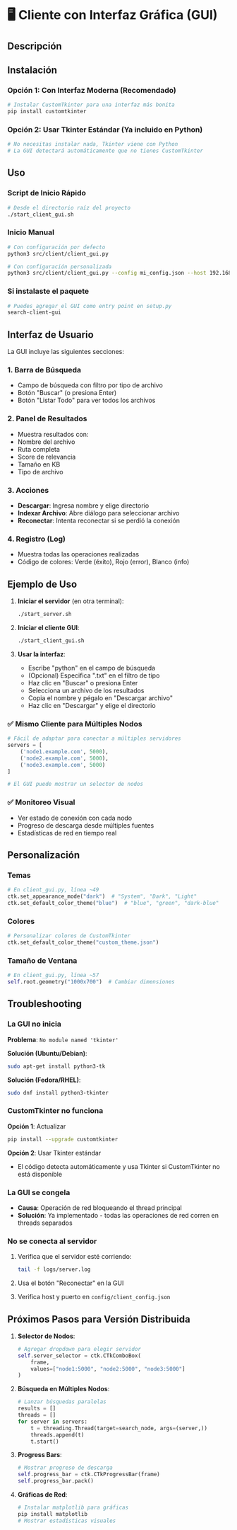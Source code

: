 # 🖥️ Cliente con Interfaz Gráfica (GUI)

## Descripción

## Instalación

### Opción 1: Con Interfaz Moderna (Recomendado)

```bash
# Instalar CustomTkinter para una interfaz más bonita
pip install customtkinter
```

### Opción 2: Usar Tkinter Estándar (Ya incluido en Python)

```bash
# No necesitas instalar nada, Tkinter viene con Python
# La GUI detectará automáticamente que no tienes CustomTkinter
```

## Uso

### Script de Inicio Rápido

```bash
# Desde el directorio raíz del proyecto
./start_client_gui.sh
```

### Inicio Manual

```bash
# Con configuración por defecto
python3 src/client/client_gui.py

# Con configuración personalizada
python3 src/client/client_gui.py --config mi_config.json --host 192.168.1.100 --port 5000
```

### Si instalaste el paquete

```bash
# Puedes agregar el GUI como entry point en setup.py
search-client-gui
```

## Interfaz de Usuario

La GUI incluye las siguientes secciones:

### 1. **Barra de Búsqueda**

- Campo de búsqueda con filtro por tipo de archivo
- Botón "Buscar" (o presiona Enter)
- Botón "Listar Todo" para ver todos los archivos

### 2. **Panel de Resultados**

- Muestra resultados con:
- Nombre del archivo
- Ruta completa
- Score de relevancia
- Tamaño en KB
- Tipo de archivo

### 3. **Acciones**

- **Descargar**: Ingresa nombre y elige directorio
- **Indexar Archivo**: Abre diálogo para seleccionar archivo
- **Reconectar**: Intenta reconectar si se perdió la conexión

### 4. **Registro (Log)**

- Muestra todas las operaciones realizadas
- Código de colores: Verde (éxito), Rojo (error), Blanco (info)

## Ejemplo de Uso

1. **Iniciar el servidor** (en otra terminal):

   ```bash
   ./start_server.sh
   ```

2. **Iniciar el cliente GUI**:

   ```bash
   ./start_client_gui.sh
   ```

3. **Usar la interfaz**:
   - Escribe "python" en el campo de búsqueda
   - (Opcional) Especifica ".txt" en el filtro de tipo
   - Haz clic en "Buscar" o presiona Enter
   - Selecciona un archivo de los resultados
   - Copia el nombre y pégalo en "Descargar archivo"
   - Haz clic en "Descargar" y elige el directorio

### ✅ Mismo Cliente para Múltiples Nodos

```python
# Fácil de adaptar para conectar a múltiples servidores
servers = [
    ('node1.example.com', 5000),
    ('node2.example.com', 5000),
    ('node3.example.com', 5000)
]

# El GUI puede mostrar un selector de nodos
```

### ✅ Monitoreo Visual

- Ver estado de conexión con cada nodo
- Progreso de descarga desde múltiples fuentes
- Estadísticas de red en tiempo real

## Personalización

### Temas

```python
# En client_gui.py, línea ~49
ctk.set_appearance_mode("dark")  # "System", "Dark", "Light"
ctk.set_default_color_theme("blue")  # "blue", "green", "dark-blue"
```

### Colores

```python
# Personalizar colores de CustomTkinter
ctk.set_default_color_theme("custom_theme.json")
```

### Tamaño de Ventana

```python
# En client_gui.py, línea ~57
self.root.geometry("1000x700")  # Cambiar dimensiones
```

## Troubleshooting

### La GUI no inicia

**Problema**: `No module named 'tkinter'`

**Solución (Ubuntu/Debian)**:

```bash
sudo apt-get install python3-tk
```

**Solución (Fedora/RHEL)**:

```bash
sudo dnf install python3-tkinter
```

### CustomTkinter no funciona

**Opción 1**: Actualizar

```bash
pip install --upgrade customtkinter
```

**Opción 2**: Usar Tkinter estándar

- El código detecta automáticamente y usa Tkinter si CustomTkinter no está disponible

### La GUI se congela

- **Causa**: Operación de red bloqueando el thread principal
- **Solución**: Ya implementado - todas las operaciones de red corren en threads separados

### No se conecta al servidor

1. Verifica que el servidor esté corriendo:

   ```bash
   tail -f logs/server.log
   ```

2. Usa el botón "Reconectar" en la GUI

3. Verifica host y puerto en `config/client_config.json`

## Próximos Pasos para Versión Distribuida

1. **Selector de Nodos**:

   ```python
   # Agregar dropdown para elegir servidor
   self.server_selector = ctk.CTkComboBox(
       frame,
       values=["node1:5000", "node2:5000", "node3:5000"]
   )
   ```

2. **Búsqueda en Múltiples Nodos**:

   ```python
   # Lanzar búsquedas paralelas
   results = []
   threads = []
   for server in servers:
       t = threading.Thread(target=search_node, args=(server,))
       threads.append(t)
       t.start()
   ```

3. **Progress Bars**:

   ```python
   # Mostrar progreso de descarga
   self.progress_bar = ctk.CTkProgressBar(frame)
   self.progress_bar.pack()
   ```

4. **Gráficas de Red**:

   ```python
   # Instalar matplotlib para gráficas
   pip install matplotlib
   # Mostrar estadísticas visuales
   ```
